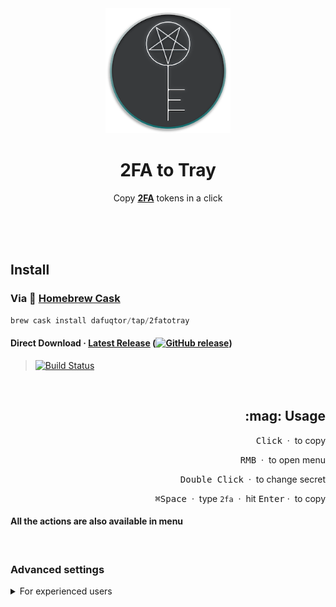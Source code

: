 <div align="center">
  <img src="icons/icon256.png" width="200" height="200">
	<h1>2FA to Tray</h1>
	<p>
		Copy <b><a href="//en.wikipedia.org/wiki/Multi-factor_authentication">2FA</a></b> tokens in a click
	</p>
	<br>
	<br>
	<br>
</div>

## Install

### Via :beer: [Homebrew Cask](//brew.sh)

```powershell
brew cask install dafuqtor/tap/2fatotray
```

#### Direct Download · **[Latest Release](//github.com/DaFuqtor/2FAtoTray/releases/latest/download/2FAtoTray.zip) ([![GitHub release](https://img.shields.io/github/release/dafuqtor/2fatotray?label=%20&color=gray)](//github.com/DaFuqtor/2FAtoTray/releases))**

> [![Build Status](https://app.bitrise.io/app/94efe673ad3ac640/status.svg?token=TgJkjwx_27BVoz877mKocQ)](https://app.bitrise.io/app/94efe673ad3ac640)

<br>

<h2 align="right">:mag: Usage</h2>
<p align="right"><kbd>Click</kbd> &nbsp·&nbsp to copy</p>
<p align="right"><kbd>RMB</kbd> &nbsp·&nbsp to open menu</p>
<p align="right"><kbd>Double Click</kbd> &nbsp·&nbsp to change secret</p>
<p align="right"><kbd>⌘</kbd><kbd>Space</kbd> &nbsp·&nbsp type <code>2fa</code> &nbsp·&nbsp hit <kbd>Enter</kbd>&nbsp·&nbsp to copy</p>

<h4> All the actions are also available in menu </h4>

<br>

### Advanced settings

<details>
<summary>For experienced users</summary>

#### Instant Mode

> After launching, the program copies the code and exits (so, completely minimizing battery usage)

```powershell
defaults write com.dafuqtor.2FAtoTray instantMode 1
```

</details>
